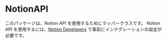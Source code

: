 # NotionAPI

このパッケージは、Notion API を使用するためにラッパークラスです。
Notion API を使用するには、[Notion Developers](https://developers.notion.com/) で事前にインテグレーションの設定が必要です。

